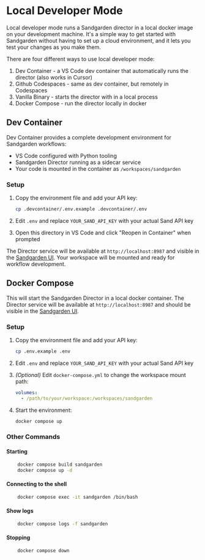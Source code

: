 # Local Developer Mode

Local developer mode runs a Sandgarden director in a local docker image on your development machine.
It's a simple way to get started with Sandgarden without having to set up a cloud environment, and
it lets you test your changes as you make them.

There are four different ways to use local developer mode:

1. Dev Container - a VS Code dev container that automatically runs the director (also works in Cursor)
2. Github Codespaces - same as dev container, but remotely in Codespaces
3. Vanilla Binary - starts the director with in a local process
4. Docker Compose - run the director locally in docker

## Dev Container

Dev Container provides a complete development environment for Sandgarden workflows:

- VS Code configured with Python tooling
- Sandgarden Director running as a sidecar service
- Your code is mounted in the container as `/workspaces/sandgarden`

### Setup

1. Copy the environment file and add your API key:
   ```bash
   cp .devcontainer/.env.example .devcontainer/.env
   ```

2. Edit `.env` and replace `YOUR_SAND_API_KEY` with your actual Sand API key

3. Open this directory in VS Code and click "Reopen in Container" when prompted

The Director service will be available at `http://localhost:8987` and visible in the [Sandgarden UI](https://app.sandgarden.com). Your workspace will be mounted and ready for workflow development.

## Docker Compose

This will start the Sandgarden Director in a local docker container. The Director service will be available at `http://localhost:8987` and should be visible in the [Sandgarden UI](https://app.sandgarden.com).

### Setup

1. Copy the environment file and add your API key:
   ```bash
   cp .env.example .env
   ```

2. Edit `.env` and replace `YOUR_SAND_API_KEY` with your actual Sand API key

3. _(Optional)_ Edit `docker-compose.yml` to change the workspace mount path:
   ```yaml
   volumes:
     - /path/to/your/workspace:/workspaces/sandgarden
   ```

4. Start the environment:
   ```bash
   docker compose up
   ```


### Other Commands

#### Starting
```bash
    docker compose build sandgarden
    docker compose up -d
```

#### Connecting to the shell
```bash
    docker compose exec -it sandgarden /bin/bash
```

#### Show logs
```bash
    docker compose logs -f sandgarden
```

#### Stopping
```bash
    docker compose down
```